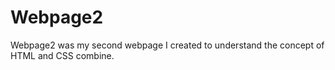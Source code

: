 # Webpage2

Webpage2 was my second webpage I created to understand the concept of HTML and CSS combine.
